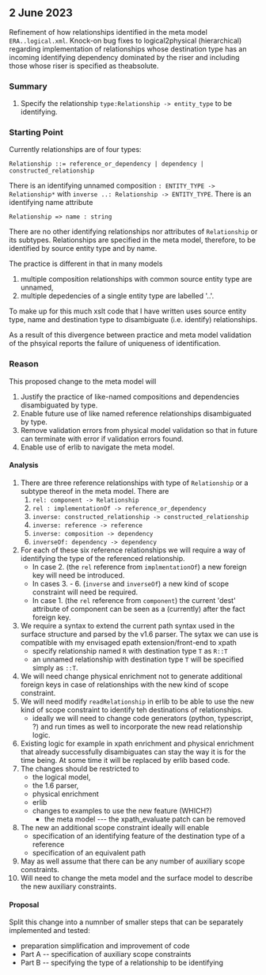 

## 2 June 2023
Refinement of how relationships identified in the meta model `ERA..logical.xml`.
Knock-on bug fixes to logical2physical (hierarchical) regarding implementation of relationships
whose destination type has an incoming identifying dependency dominated by the riser
and including those whose riser is specified as theabsolute.    

### Summary
1. Specify the relationship `type:Relationship -> entity_type` to be identifying.

### Starting Point
Currently relationships are of four  types:
```
Relationship ::= reference_or_dependency | dependency | constructed_relationship
```
There is an identifying unnamed composition `: ENTITY_TYPE -> Relationship*` with `inverse ..: Relationship -> ENTITY_TYPE`.
There is an identifying name attribute
```
Relationship => name : string
```
There are no other identifying relationships nor attributes of `Relationship` or its subtypes.
Relationships are specified in the meta model, therefore, to be identified by source entity type and by name. 

The practice is different in that in many models 
1. multiple composition relationships with common source entity type are unnamed,
2. multiple depedencies of a single entity type are labelled '..'.  

To make up for this much xslt code that I have written uses source entity type, name and destination type to disambiguate (i.e. identify) relationships.

As a result of this divergence between  practice and meta model 
validation of the phsyical reports the failure of uniqueness of identification.

### Reason

This proposed change to the meta model will 

1. Justify the practice of like-named compositions and dependencies disambiguated by type.
2. Enable future use of like named reference relationships disambiguated by type.
3. Remove validation errors from physical model validation so that in future can terminate with error if validation errors found.
4. Enable use of erlib to navigate the meta model.

#### Analysis
1. There are three reference relationships with type of `Relationship` or a subtype thereof in the meta model. There are
	1. `rel: component -> Relationship`
	2. `rel : implementationOf -> reference_or_dependency`
	3. `inverse: constructed_relationship -> constructed_relationship`
	4. `inverse: reference -> reference`
	5. `inverse: composition -> dependency`
	6. `inverseOf: dependency -> dependency`
2. For each of these six reference relationships we will require a way of identifying the type of the referenced relationship.
   - In case 2. (the `rel` reference from `implmentationOf`) a new foreign key will need be introduced. 
   - In cases 3. - 6. (`inverse` and `inverseOf`) a new kind of scope constraint will need be required.
   - In case 1. (the `rel` reference from `component`) the current 'dest' attribute of component can be seen as a (currently) after the fact foreign key.
3. We require a syntax to extend the current path syntax used in the surface structure and parsed by the v1.6 parser. The sytax we can use is compatible with my envisaged epath extension/front-end to xpath
	- specify relationship named `R` with destination type `T` as `R::T`
	- an unnamed relationship with destination type `T` will be specified simply as `::T`.
4. We will need change physical enrichment not to generate additional foreign keys in case of relationships with the new kind of scope constraint.
5. We will need modify `readRelationship` in erlib to be able to use the new kind of scope constraint to identify teh destinations of relationships.
	- ideally we will need to change code generators (python, typescript, ?) and run times as well to incorporate the new read relationship logic.
6. Existing logic for example in xpath enrichment and  physical enrichment that already successfully disambiguates  can stay the way it is for the time being. At some time it will be replaced by erlib based code. 
7. The changes should be restricted to
	- the logical model, 
	- the 1.6 parser, 
	- physical enrichment
	- erlib
	- changes to examples to use the new feature (WHICH?) 
		- the meta model --- the xpath_evaluate patch can be removed
8. The new an additional scope constraint ideally will enable 
	- specification of an identifying feature of the destination type of a reference 
	- specification of an equivalent path
9. May as well assume that there can be any number of auxiliary scope constraints.
10. Will need to change the meta model and the surface model to describe the new auxiliary constraints.  

#### Proposal
Split this change into a numnber of smaller steps that can be separately implemented and tested:
- preparation simplification and improvement of code
- Part A -- specification of auxiliary scope constraints
- Part B -- specifying the type of a relationship to be identifying

